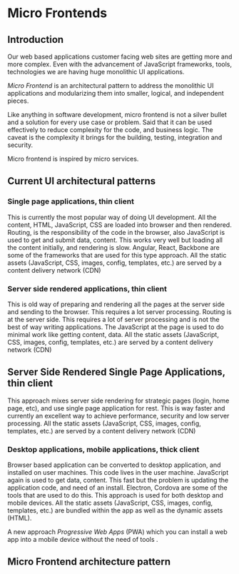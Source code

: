 # Micro Frontends

## Introduction
Our web based applications customer facing web sites are getting  more and more complex. Even with the advancement of JavaScript frameworks, tools, technologies we are having huge monolithic UI applications.

_Micro Frontend_ is an architectural pattern to address the monolithic UI applications and modularizing them into smaller, logical, and independent pieces.

Like anything in software development, micro frontend is not a silver bullet and a solution for every use case or problem. Said that it can be used effectively to reduce complexity for the code, and business logic. The caveat is the complexity it brings for the building, testing, integration and security.

Micro frontend is inspired by micro services.

## Current UI architectural patterns

### Single page applications, thin client
This is currently the most popular way of doing UI development. All the content, HTML, JavaScript, CSS are loaded into browser and then rendered. Routing, is the responsibility of the code in the browser, also JavaScript is used to get and submit data, content. This works very well but loading all the content initially, and rendering is slow. Angular, React, Backbone are some of the frameworks that are used for this type approach. All the static assets (JavaScript, CSS, images, config, templates, etc.) are served by a content delivery network (CDN)

### Server side rendered applications, thin client
This is old way of preparing and rendering all the pages at the server side and sending to the browser. This requires a lot server processing. Routing is at the server side. This requires a lot of server processing and is not the best of way writing applications. The JavaScript at the page is used to do minimal work like getting content, data. All the static assets (JavaScript, CSS, images, config, templates, etc.) are served by a content delivery network (CDN)

## Server Side Rendered Single Page Applications, thin client
This approach mixes server side rendering for strategic pages (login, home page, etc), and use single page application for rest. This is way faster and currently an excellent way to achieve performance, security and low server processing. All the static assets (JavaScript, CSS, images, config, templates, etc.) are served by a content delivery network (CDN)

### Desktop applications, mobile applications, thick client
Browser based application can be converted to desktop application, and installed on user machines. This code lives in the user machine. JavaScript again is used to get data, content. This fast but the problem is updating the application code, and need of an install. Electron, Cordova are some of the tools that are used to do this. This approach is used for both desktop and mobile devices. All the static assets (JavaScript, CSS, images, config, templates, etc.) are bundled within the app as well as the dynamic assets (HTML).

A new approach _Progressive Web Apps_ (PWA) which you can install a web app into a mobile device without the need of tools .


## Micro Frontend architecture pattern
